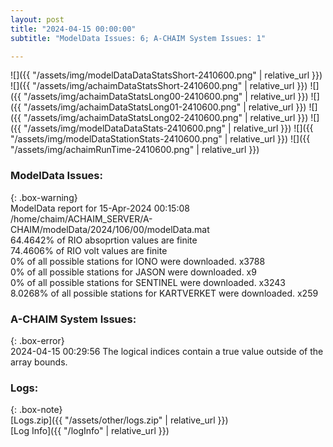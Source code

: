 ```yaml
---
layout: post
title: "2024-04-15 00:00:00"
subtitle: "ModelData Issues: 6; A-CHAIM System Issues: 1"

---
```


![]({{ "/assets/img/modelDataDataStatsShort-2410600.png" | relative_url }})
![]({{ "/assets/img/achaimDataStatsShort-2410600.png" | relative_url }})
![]({{ "/assets/img/achaimDataStatsLong00-2410600.png" | relative_url }})
![]({{ "/assets/img/achaimDataStatsLong01-2410600.png" | relative_url }})
![]({{ "/assets/img/achaimDataStatsLong02-2410600.png" | relative_url }})
![]({{ "/assets/img/modelDataDataStats-2410600.png" | relative_url }})
![]({{ "/assets/img/modelDataStationStats-2410600.png" | relative_url }})
![]({{ "/assets/img/achaimRunTime-2410600.png" | relative_url }})


### ModelData Issues:  
  
{: .box-warning}  
 ModelData report for 15-Apr-2024 00:15:08   
 /home/chaim/ACHAIM_SERVER/A-CHAIM/modelData/2024/106/00/modelData.mat   
 64.4642% of RIO absoprtion values are finite   
 74.4606% of RIO volt values are finite   
 0% of all possible stations for IONO were downloaded. x3788   
 0% of all possible stations for JASON were downloaded. x9   
 0% of all possible stations for SENTINEL were downloaded. x3243   
 8.0268% of all possible stations for KARTVERKET were downloaded. x259   
  
### A-CHAIM System Issues:  
  
{: .box-error}  
2024-04-15 00:29:56 The logical indices contain a true value outside of the array bounds.  

### Logs:  
  
{: .box-note}  
[Logs.zip]({{ "/assets/other/logs.zip" | relative_url }})  
[Log Info]({{ "/logInfo" | relative_url }})  
